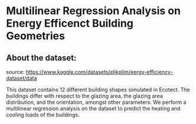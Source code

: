 # Multilinear Regression Analysis on Energy Efficenct Building Geometries

## About the dataset:

source: https://www.kaggle.com/datasets/elikplim/eergy-efficiency-dataset/data

This dataset contains 12 different building shapes simulated in Ecotect. The buildings differ with respect to the glazing area, the glazing area distribution, and the orientation, amongst other parameters. We perform a multilinear regression analysis on the dataset to predict the heating and cooling loads of the buildings.
